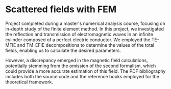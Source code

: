 # Scattered fields with FEM
Project completed during a master's numerical analysis course, focusing on in-depth study of the finite element method. In this project, we investigated the reflection and transmission of electromagnetic waves In an infinite cylinder composed of a perfect electric conductor. We employed the TE-MFIE and TM-EFIE decompositions to determine the values of the total fields, enabling us to calculate the desired parameters.

However, a discrepancy emerged in the magnetic field calculations, potentially stemming from the omission of the second formalism, which could provide a more accurate estimation of this field. The PDF bibliography includes both the source code and the reference books employed for the theoretical framework.
